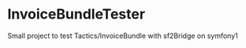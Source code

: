 InvoiceBundleTester
===================

Small project to test Tactics/InvoiceBundle with sf2Bridge on symfony1
